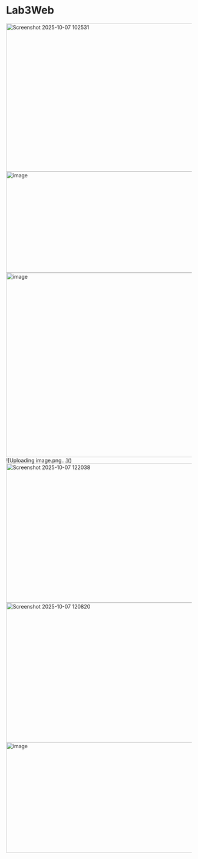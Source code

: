 # Lab3Web

<img width="721" height="402" alt="Screenshot 2025-10-07 102531" src="https://github.com/user-attachments/assets/6aa6ee94-dc94-4eba-aff0-c75d7e9c7912" />
<img width="716" height="275" alt="image" src="https://github.com/user-attachments/assets/826dba47-a560-4496-9960-0c632a18782d" />
<img width="791" height="501" alt="image" src="https://github.com/user-attachments/assets/12fa85fe-9a36-48bc-9e23-4b5fe831ff47" />
![Uploading image.png…]()

<img width="889" height="378" alt="Screenshot 2025-10-07 122038" src="https://github.com/user-attachments/assets/0a5c8026-ebef-4daa-8798-7cac4392e2d7" />
<img width="890" height="379" alt="Screenshot 2025-10-07 120820" src="https://github.com/user-attachments/assets/fc5f7094-96cf-48aa-9708-03440d651a07" />
<img width="725" height="300" alt="image" src="https://github.com/user-attachments/assets/4088497e-0400-4ee4-8edd-4cef36be77d2" />

